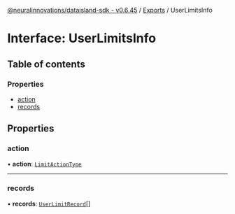[@neuralinnovations/dataisland-sdk - v0.6.45](../../README.md) / [Exports](../modules.md) / UserLimitsInfo

# Interface: UserLimitsInfo

## Table of contents

### Properties

- [action](UserLimitsInfo.md#action)
- [records](UserLimitsInfo.md#records)

## Properties

### action

• **action**: [`LimitActionType`](../enums/LimitActionType.md)

___

### records

• **records**: [`UserLimitRecord`](UserLimitRecord.md)[]
